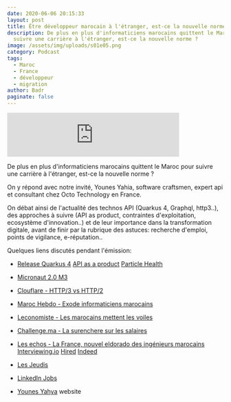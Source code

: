 ```yaml
---
date: 2020-06-06 20:15:33
layout: post
title: Être développeur marocain à l'étranger, est-ce la nouvelle norme ?
description: De plus en plus d'informaticiens marocains quittent le Maroc pour
  suivre une carrière à l'étranger, est-ce la nouvelle norme ?
image: /assets/img/uploads/s01e05.png
category: Podcast
tags:
  - Maroc
  - France
  - développeur
  - migration
author: Badr
paginate: false
---
```

<iframe src="https://anchor.fm/devcastma/embed/episodes/S01E05---tre-dveloppeur-marocain--ltranger--est-ce-la-nouvelle-norme-ef2nbm" height="102px" width="400px" frameborder="0" scrolling="no"></iframe>

De plus en plus d'informaticiens marocains quittent le Maroc pour suivre une carrière à l'étranger, est-ce la nouvelle norme ?

On y répond avec notre invité, Younes Yahia, software craftsmen, expert api et consultant chez Octo Technology en France.

On débat ainsi de l'actualité des technos API (Quarkus 4, Graphql, http3..), des approches à suivre (API as product, contraintes d'exploitation, ecosystème d'innovation..) et de leur importance dans la transformation digitale, avant de finir par la rubrique des astuces: recherche d'emploi, points de vigilance, e-réputation..

Quelques liens discutés pendant l'émission:

- [Release Quarkus 4](https://quarkus.io/blog/quarkus-1-4-final-released/)  [API as a product](https://medium.com/apis-and-digital-transformation/how-apis-become-api-products-580b5c01b96f#:~:text=API%20products%20enable%20data%20sources,fast%20in%20the%20modern%20economy.) [Particle Health](https://www.particlehealth.com/) 
- [Micronaut 2.0 M3](https://objectcomputing.com/news/2020/04/30/micronaut-20-m3-big-boost-serverless-and-micronaut-launch) 
- [Clouflare - HTTP/3 vs HTTP/2](https://blog.cloudflare.com/http-3-vs-http-2/) 
- [Maroc Hebdo - Exode informaticiens marocains](https://www.maroc-hebdo.press.ma/exodes-informaticiens-marocains-sepoursuit)
- [Leconomiste - Les marocains mettent les voiles](https://www.leconomiste.com/article/1023706-recrutement-les-informaticiens-mettent-les-voiles) 

- [Challenge.ma - La surenchere sur les salaires](https://www.challenge.ma/technologies-de-linformation-surenchere-sur-les-salaires-72913/)

- [Les echos - La France, nouvel eldorado des ingénieurs marocains](https://start.lesechos.fr/innovations-startups/tech-futur/la-france-nouvel-eldorado-des-ingenieurs-marocains-1175582) [Interviewing.io](https://interviewing.io/) [Hired](https://hired.com/) [Indeed](https://ma.indeed.com/)

- [Les Jeudis](https://www.lesjeudis.com/)

 - [LinkedIn Jobs](https://www.linkedin.com/jobs)

  - [Younes Yahya](https://yahyayouness.com/) website